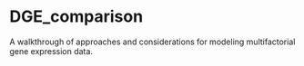 # DGE_comparison
A walkthrough of approaches and considerations for modeling multifactorial gene expression data.

